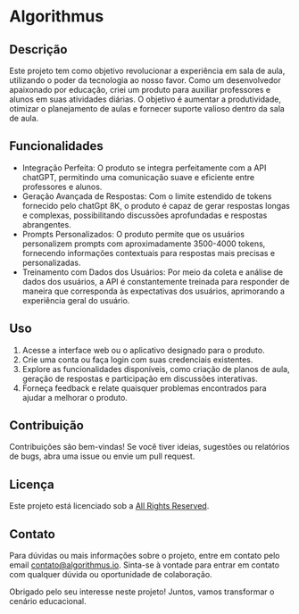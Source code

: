 # Algorithmus

## Descrição

Este projeto tem como objetivo revolucionar a experiência em sala de aula, utilizando o poder da tecnologia ao nosso favor. Como um desenvolvedor apaixonado por educação, criei um produto para auxiliar professores e alunos em suas atividades diárias. O objetivo é aumentar a produtividade, otimizar o planejamento de aulas e fornecer suporte valioso dentro da sala de aula.

## Funcionalidades

- Integração Perfeita: O produto se integra perfeitamente com a API chatGPT, permitindo uma comunicação suave e eficiente entre professores e alunos.
- Geração Avançada de Respostas: Com o limite estendido de tokens fornecido pelo chatGpt 8K, o produto é capaz de gerar respostas longas e complexas, possibilitando discussões aprofundadas e respostas abrangentes.
- Prompts Personalizados: O produto permite que os usuários personalizem prompts com aproximadamente 3500-4000 tokens, fornecendo informações contextuais para respostas mais precisas e personalizadas.
- Treinamento com Dados dos Usuários: Por meio da coleta e análise de dados dos usuários, a API é constantemente treinada para responder de maneira que corresponda às expectativas dos usuários, aprimorando a experiência geral do usuário.


## Uso

1. Acesse a interface web ou o aplicativo designado para o produto.
2. Crie uma conta ou faça login com suas credenciais existentes.
3. Explore as funcionalidades disponíveis, como criação de planos de aula, geração de respostas e participação em discussões interativas.
4. Forneça feedback e relate quaisquer problemas encontrados para ajudar a melhorar o produto.

## Contribuição

Contribuições são bem-vindas! Se você tiver ideias, sugestões ou relatórios de bugs, abra uma issue ou envie um pull request. 

## Licença

Este projeto está licenciado sob a [All Rights Reserved](LICENSE).

## Contato

Para dúvidas ou mais informações sobre o projeto, entre em contato pelo email [contato@algorithmus.io](mailto:contato@algorithmus.io). Sinta-se à vontade para entrar em contato com qualquer dúvida ou oportunidade de colaboração.

Obrigado pelo seu interesse neste projeto! Juntos, vamos transformar o cenário educacional.
